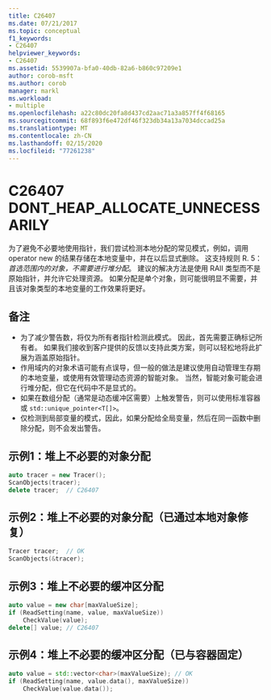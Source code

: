 ```yaml
---
title: C26407
ms.date: 07/21/2017
ms.topic: conceptual
f1_keywords:
- C26407
helpviewer_keywords:
- C26407
ms.assetid: 5539907a-bfa0-40db-82a6-b860c97209e1
author: corob-msft
ms.author: corob
manager: markl
ms.workload:
- multiple
ms.openlocfilehash: a22c80dc20fa8d437cd2aac71a3a857ff4f68165
ms.sourcegitcommit: 68f893f6e472df46f323db34a13a7034dccad25a
ms.translationtype: MT
ms.contentlocale: zh-CN
ms.lasthandoff: 02/15/2020
ms.locfileid: "77261238"
---
```

# <a name="c26407-dont_heap_allocate_unnecessarily"></a>C26407 DONT_HEAP_ALLOCATE_UNNECESSARILY
为了避免不必要地使用指针，我们尝试检测本地分配的常见模式，例如，调用 operator new 的结果存储在本地变量中，并在以后显式删除。 这支持规则 R. 5：*首选范围内的对象，不需要进行堆分配*。 建议的解决方法是使用 RAII 类型而不是原始指针，并允许它处理资源。 如果分配是单个对象，则可能很明显不需要，并且该对象类型的本地变量的工作效果将更好。

## <a name="remarks"></a>备注
- 为了减少警告数，将仅为所有者指针检测此模式。 因此，首先需要正确标记所有者。 如果我们接收到客户提供的反馈以支持此类方案，则可以轻松地将此扩展为涵盖原始指针。
- 作用域内的对象术语可能有点误导，但一般的做法是建议使用自动管理生存期的本地变量，或使用有效管理动态资源的智能对象。 当然，智能对象可能会进行堆分配，但它在代码中不是显式的。
- 如果在数组分配（通常是动态缓冲区需要）上触发警告，则可以使用标准容器或 `std::unique_pointer<T[]>`。
- 仅检测到局部变量的模式，因此，如果分配给全局变量，然后在同一函数中删除分配，则不会发出警告。

## <a name="example-1-unnecessary-object-allocation-on-heap"></a>示例1：堆上不必要的对象分配

```cpp
auto tracer = new Tracer();
ScanObjects(tracer);
delete tracer;  // C26407
```

## <a name="example-2-unnecessary-object-allocation-on-heap-fixed-with-local-object"></a>示例2：堆上不必要的对象分配（已通过本地对象修复）

```cpp
Tracer tracer;  // OK
ScanObjects(&tracer);
```

## <a name="example-3-unnecessary-buffer-allocation-on-heap"></a>示例3：堆上不必要的缓冲区分配

```cpp
auto value = new char[maxValueSize];
if (ReadSetting(name, value, maxValueSize))
    CheckValue(value);
delete[] value; // C26407
```

## <a name="example-4-unnecessary-buffer-allocation-on-the-heap-fixed-with-container"></a>示例4：堆上不必要的缓冲区分配（已与容器固定）

```cpp
auto value = std::vector<char>(maxValueSize); // OK
if (ReadSetting(name, value.data(), maxValueSize))
    CheckValue(value.data());
```
